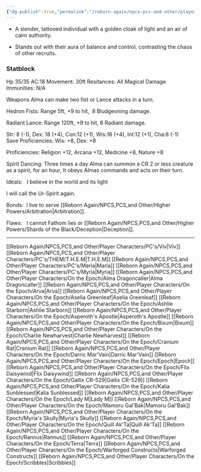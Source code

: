 ```yaml
---
{"dg-publish":true,"permalink":"/reborn-again/npcs-pcs-and-other/player-characters/on-the-epoch/alma-dragoncaller/"}
---
```



- A slender, tattooed individual with a golden cloak of light and an air of calm authority.
    
- Stands out with their aura of balance and control, contrasting the chaos of other recruits.
### Statblock


Hp 35/35 AC:18 Movement: 30ft Resitances: All Magical Damage               Immunities: N/A

Weapons Alma can make two fist or Lance attacks in a turn.

Hedron Fists: Range 5ft, +9 to hit,  8 Bludgeoning damage.

Radiant Lance: Range 120ft, +9 to hit, 8 Radiant damage.

Str: 8 (-1), Dex: 18 (+4), Con:12 (+1), Wis:18 (+4), Int:12 (+1), Cha:8 (-1)         Save Proficiencies: Wis: +8, Dex: +8

Proficiencies: Religion +12, Arcana +12, Medicine +8, Nature +8 

  

Spirit Dancing: Three times a day Alma can summon a CR 2 or less creature as a spirit, for an hour, It obeys Almas commands and acts on their turn.

  

Ideals:   I believe in the world and its light

I will call the Ur-Spirit again.

Bonds:  I live to serve [[Reborn Again/NPCS,PCS,and Other/Higher Powers/Arbitration\|Arbitration]].

Flaws:   I cannot Fathom lies or [[Reborn Again/NPCS,PCS,and Other/Higher Powers/Shards of the Black/Deception\|Deception]].

---
[[Reborn Again/NPCS,PCS,and Other/Player Characters/PC's/Viv\|Viv]]
[[Reborn Again/NPCS,PCS,and Other/Player Characters/PC's/THEM/T.H.E.M\|T.H.E.M]]
[[Reborn Again/NPCS,PCS,and Other/Player Characters/PC's/Maria\|Maria]]
[[Reborn Again/NPCS,PCS,and Other/Player Characters/PC's/Myria\|Myria]]
[[Reborn Again/NPCS,PCS,and Other/Player Characters/On the Epoch/Alma Dragoncaller\|Alma Dragoncaller]]
[[Reborn Again/NPCS,PCS,and Other/Player Characters/On the Epoch/Arva\|Arva]]
[[Reborn Again/NPCS,PCS,and Other/Player Characters/On the Epoch/Aselia Greenleaf\|Aselia Greenleaf]]
[[Reborn Again/NPCS,PCS,and Other/Player Characters/On the Epoch/Ashlie Starborn\|Ashlie Starborn]]
[[Reborn Again/NPCS,PCS,and Other/Player Characters/On the Epoch/Asperoth's Apostle\|Asperoth's Apostle]]
[[Reborn Again/NPCS,PCS,and Other/Player Characters/On the Epoch/Bixum\|Bixum]]
[[Reborn Again/NPCS,PCS,and Other/Player Characters/On the Epoch/Charlie Newharvest\|Charlie Newharvest]]
[[Reborn Again/NPCS,PCS,and Other/Player Characters/On the Epoch/Cranium Rat\|Cranium Rat]]
[[Reborn Again/NPCS,PCS,and Other/Player Characters/On the Epoch/Darric Mar'Vain\|Darric Mar'Vain]]
[[Reborn Again/NPCS,PCS,and Other/Player Characters/On the Epoch/Epoch\|Epoch]]
[[Reborn Again/NPCS,PCS,and Other/Player Characters/On the Epoch/Flix Daisywind\|Flix Daisywind]]
[[Reborn Again/NPCS,PCS,and Other/Player Characters/On the Epoch/Gallix CR-529\|Gallix CR-529]]
[[Reborn Again/NPCS,PCS,and Other/Player Characters/On the Epoch/Kalia Sunblessed\|Kalia Sunblessed]]
[[Reborn Again/NPCS,PCS,and Other/Player Characters/On the Epoch/Lady M\|Lady M]]
[[Reborn Again/NPCS,PCS,and Other/Player Characters/On the Epoch/Mamoru Gal’Bak\|Mamoru Gal’Bak]]
[[Reborn Again/NPCS,PCS,and Other/Player Characters/On the Epoch/Myria's Skully\|Myria's Skully]]
[[Reborn Again/NPCS,PCS,and Other/Player Characters/On the Epoch/Quill Ak'Ta\|Quill Ak'Ta]]
[[Reborn Again/NPCS,PCS,and Other/Player Characters/On the Epoch/Rannus\|Rannus]]
[[Reborn Again/NPCS,PCS,and Other/Player Characters/On the Epoch/Terra\|Terra]]
[[Reborn Again/NPCS,PCS,and Other/Player Characters/On the Epoch/Warforged Constructs\|Warforged Constructs]]
[[Reborn Again/NPCS,PCS,and Other/Player Characters/On the Epoch/Scribbles\|Scribbles]]